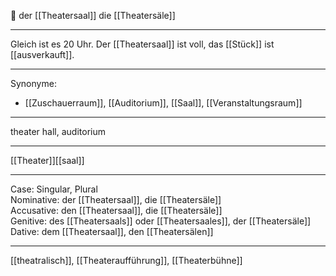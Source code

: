 🔵 der [[Theatersaal]]
die [[Theatersäle]]

---
Gleich ist es 20 Uhr. Der [[Theatersaal]] ist voll, das [[Stück]] ist [[ausverkauft]]. 


---
Synonyme:
- [[Zuschauerraum]], [[Auditorium]], [[Saal]], [[Veranstaltungsraum]]

---
theater hall, auditorium

---
[[Theater]][[saal]]

---
Case: Singular, Plural  
Nominative: der [[Theatersaal]], die [[Theatersäle]]  
Accusative: den [[Theatersaal]], die [[Theatersäle]]  
Genitive: des [[Theatersaals]] oder [[Theatersaales]], der [[Theatersäle]]  
Dative: dem [[Theatersaal]], den [[Theatersälen]]

---
[[theatralisch]], [[Theateraufführung]], [[Theaterbühne]]
